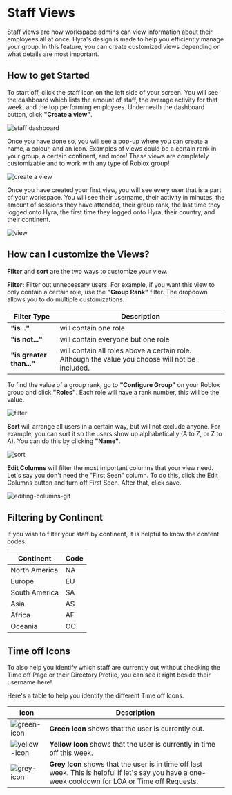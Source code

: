 # Staff Views
Staff views are how workspace admins can view information about their employees all at once. Hyra's design is made to help you efficiently manage your group. In this feature, you can create customized views depending on what details are most important.

## How to get Started
To start off, click the staff icon on the left side of your screen. You will see the dashboard which lists the amount of staff, the average activity for that week, and the top performing employees. Underneath the dashboard button, click **"Create a view"**.

![staff dashboard](/img/staff-dashboard.jpg)

Once you have done so, you will see a pop-up where you can create a name, a colour, and an icon. Examples of views could be a certain rank in your group, a certain continent, and more! These views are completely customizable and to work with any type of Roblox group!

![create a view](/img/create-a-view.jpg)

Once you have created your first view, you will see every user that is a part of your workspace. You will see their username, their activity in minutes, the amount of sessions they have attended, their group rank, the last time they logged onto Hyra, the first time they logged onto Hyra, their country, and their continent.

![view](/img/view.png)

## How can I customize the Views?
**Filter** and **sort** are the two ways to customize your view. 

**Filter:** Filter out unnecessary users. For example, if you want this view to only contain a certain role, use the **"Group Rank"** filter. The dropdown allows you to do multiple customizations.

| Filter Type | Description |
| -- | -- |
| **"is..."** | will contain one role |
| **"is not..."** | will contain everyone but one role |
| **"is greater than..."** | will contain all roles above a certain role. Although the value you choose will not be included. |

To find the value of a group rank, go to **"Configure Group"** on your Roblox group and click **"Roles"**. Each role will have a rank number, this will be the value.

![filter](/img/filter.png)

**Sort** will arrange all users in a certain way, but will not exclude anyone. For example, you can sort it so the users show up alphabetically (A to Z, or Z to A). You can do this by clicking **"Name"**.

![sort](/img/sort.jpg)

**Edit Columns** will filter the most important columns that your view need. Let's say you don't need the "First Seen" column. To do this, click the Edit Columns button and turn off First Seen. After that, click save.

![editing-columns-gif](/img/editing-columns.gif)

## Filtering by Continent
If you wish to filter your staff by continent, it is helpful to know the content codes. 

| Continent | Code | 
| ----------- | ----------- |
| North America | NA | 
| Europe | EU | 
| South America | SA |
| Asia | AS |
| Africa | AF |
| Oceania | OC |

## Time off Icons
To also help you identify which staff are currently out without checking the Time off Page or their Directory Profile, you can see it right beside their username here!

Here's a table to help you identify the different Time off Icons.

| Icon | Description |
| -- | -- |
| ![green-icon](/img/loa-green.png) | **Green Icon** shows that the user is currently out. |
| ![yellow-icon](/img/loa-yellow.png) | **Yellow Icon** shows that the user is currently in time off this week. |
| ![grey-icon](/img/loa-black.png) | **Grey Icon** shows that the user is in time off last week. This is helpful if let's say you have a one-week cooldown for LOA or Time off Requests. |
